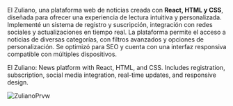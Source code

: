 El Zuliano, una plataforma web de noticias creada con **React, HTML y CSS**, diseñada para ofrecer una experiencia de lectura intuitiva y personalizada. Implementé un sistema de registro y suscripción, integración con redes sociales y actualizaciones en tiempo real. La plataforma permite el acceso a noticias de diversas categorías, con filtros avanzados y opciones de personalización. Se optimizó para SEO y cuenta con una interfaz responsiva compatible con múltiples dispositivos.

El Zuliano: News platform with React, HTML, and CSS. Includes registration, subscription, social media integration, real-time updates, and responsive design.

![ZulianoPrvw](https://github.com/user-attachments/assets/cb7c7fd1-b0e2-480d-9f8d-7ab59b0de091)

